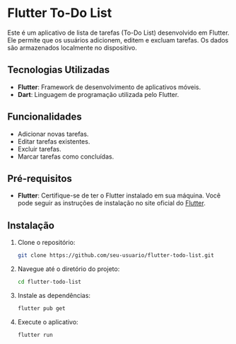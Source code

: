 # Flutter To-Do List

Este é um aplicativo de lista de tarefas (To-Do List) desenvolvido em Flutter. Ele permite que os usuários adicionem, editem e excluam tarefas. Os dados são armazenados localmente no dispositivo.

## Tecnologias Utilizadas

- **Flutter**: Framework de desenvolvimento de aplicativos móveis.
- **Dart**: Linguagem de programação utilizada pelo Flutter.

## Funcionalidades

- Adicionar novas tarefas.
- Editar tarefas existentes.
- Excluir tarefas.
- Marcar tarefas como concluídas.

## Pré-requisitos

- **Flutter**: Certifique-se de ter o Flutter instalado em sua máquina. Você pode seguir as instruções de instalação no site oficial do [Flutter](https://flutter.dev/docs/get-started/install).

## Instalação

1. Clone o repositório:

    ```sh
    git clone https://github.com/seu-usuario/flutter-todo-list.git
    ```

2. Navegue até o diretório do projeto:

    ```sh
    cd flutter-todo-list
    ```

3. Instale as dependências:

    ```sh
    flutter pub get
    ```

4. Execute o aplicativo:

    ```sh
    flutter run
    ```

